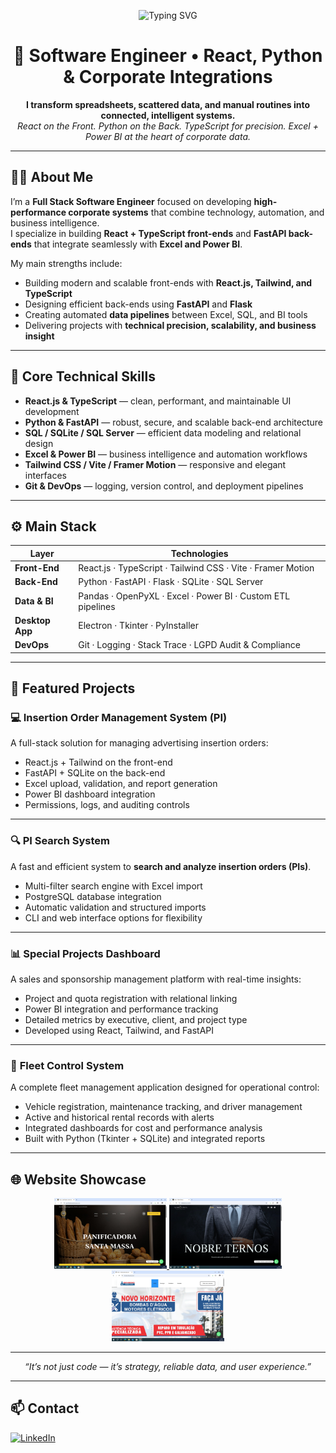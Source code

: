 <p align="center">
  <img src="https://readme-typing-svg.herokuapp.com?font=Fira+Code&size=24&pause=1000&color=00F7FF&center=true&vCenter=true&width=800&lines=Daniel+Henrique;SOFTWARE+ENGINEER;FULL+STACK+DEVELOPER;REACT+AND+PYTHON;TYPESCRIPT+AND+BI" alt="Typing SVG" />
</p>

<h1 align="center">🚀 Software Engineer • React, Python & Corporate Integrations</h1>

<p align="center">
  <b>I transform spreadsheets, scattered data, and manual routines into connected, intelligent systems.</b><br>
  <i>React on the Front. Python on the Back. TypeScript for precision. Excel + Power BI at the heart of corporate data.</i>
</p>

---

## 👨‍💻 About Me

I’m a **Full Stack Software Engineer** focused on developing **high-performance corporate systems** that combine technology, automation, and business intelligence.  
I specialize in building **React + TypeScript front-ends** and **FastAPI back-ends** that integrate seamlessly with **Excel and Power BI**.

My main strengths include:
- Building modern and scalable front-ends with **React.js, Tailwind, and TypeScript**
- Designing efficient back-ends using **FastAPI** and **Flask**
- Creating automated **data pipelines** between Excel, SQL, and BI tools
- Delivering projects with **technical precision, scalability, and business insight**

---

## 🧠 Core Technical Skills

- **React.js & TypeScript** — clean, performant, and maintainable UI development  
- **Python & FastAPI** — robust, secure, and scalable back-end architecture  
- **SQL / SQLite / SQL Server** — efficient data modeling and relational design  
- **Excel & Power BI** — business intelligence and automation workflows  
- **Tailwind CSS / Vite / Framer Motion** — responsive and elegant interfaces  
- **Git & DevOps** — logging, version control, and deployment pipelines  

---

## ⚙️ Main Stack

| Layer         | Technologies                                                   |
|----------------|---------------------------------------------------------------|
| **Front-End**  | React.js · TypeScript · Tailwind CSS · Vite · Framer Motion   |
| **Back-End**   | Python · FastAPI · Flask · SQLite · SQL Server                |
| **Data & BI**  | Pandas · OpenPyXL · Excel · Power BI · Custom ETL pipelines   |
| **Desktop App**| Electron · Tkinter · PyInstaller                              |
| **DevOps**     | Git · Logging · Stack Trace · LGPD Audit & Compliance         |

---

## 💼 Featured Projects

### 💻 **Insertion Order Management System (PI)**
A full-stack solution for managing advertising insertion orders:
- React.js + Tailwind on the front-end  
- FastAPI + SQLite on the back-end  
- Excel upload, validation, and report generation  
- Power BI dashboard integration  
- Permissions, logs, and auditing controls  

---

### 🔍 **PI Search System**
A fast and efficient system to **search and analyze insertion orders (PIs)**.
- Multi-filter search engine with Excel import  
- PostgreSQL database integration  
- Automatic validation and structured imports  
- CLI and web interface options for flexibility  

---

### 📊 **Special Projects Dashboard**
A sales and sponsorship management platform with real-time insights:
- Project and quota registration with relational linking  
- Power BI integration and performance tracking  
- Detailed metrics by executive, client, and project type  
- Developed using React, Tailwind, and FastAPI  

---

### 🚚 **Fleet Control System**
A complete fleet management application designed for operational control:
- Vehicle registration, maintenance tracking, and driver management  
- Active and historical rental records with alerts  
- Integrated dashboards for cost and performance analysis  
- Built with Python (Tkinter + SQLite) and integrated reports  

---

## 🌐 Website Showcase

<p align="center">
  <a href="https://panificadorasantamassa.com/" target="_blank" rel="noopener">
    <img src="https://raw.githubusercontent.com/DanielpinheiroH/github-assetss/main/panificadora.png.jpeg" alt="Panificadora Santa Massa" width="180" />
  </a>
  <a href="https://nobreternos.com.br/" target="_blank" rel="noopener">
    <img src="https://raw.githubusercontent.com/DanielpinheiroH/github-assetss/main/nobreternos.png.jpeg" alt="Nobre Ternos" width="180" />
  </a>
  <a href="https://nhmanutencoes.com/" target="_blank" rel="noopener">
    <img src="https://raw.githubusercontent.com/DanielpinheiroH/github-assetss/main/nhmanutencoes.png.jpeg" alt="NH Manutenções" width="180" />
  </a>
</p>

---

<p align="center"><i>“It’s not just code — it’s strategy, reliable data, and user experience.”</i></p>

---

## 📫 Contact

[![LinkedIn](https://img.shields.io/badge/LinkedIn-blue?logo=linkedin&style=for-the-badge)](https://www.linkedin.com/in/daniel-pinheiro-309754243)

